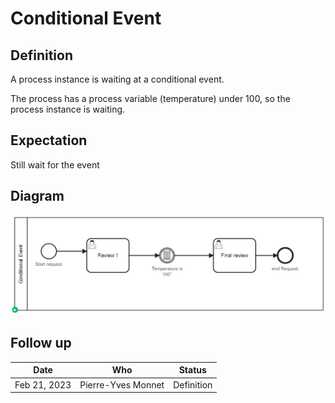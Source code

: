 # Conditional Event

## Definition
A process instance is waiting at a conditional event.

The process has a process variable (temperature) under 100, so the process instance is waiting.

## Expectation

Still wait for the event

## Diagram
![alt text](ConditionalEvent.png "Conditional event")

## Follow up


| Date         | Who   | Status       |
|--------------|-------|--------------|
| Feb 21, 2023 | Pierre-Yves Monnet | Definition   |
